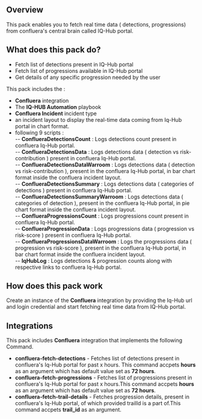 ## Overview

This pack enables you to fetch real time data ( detections, progressions) from confluera's central brain called IQ-Hub portal.

## What does this pack do?

- Fetch list of detections present in IQ-Hub portal
- Fetch list of progressions available in IQ-Hub portal
- Get details of any specific progression needed by the user

This pack includes the :

- **Confluera** integration 
- The **IQ-HUB Automation** playbook
- **Confluera Incident** incident type
- an incident layout to display the real-time data coming from Iq-Hub portal in chart format.
- following 9 scripts :  
-- **ConflueraDetectionsCount** : Logs detections count present in confluera Iq-Hub portal.  
-- **ConflueraDetectionsData** : Logs detections data ( detection vs risk-contribution ) present in confluera Iq-Hub portal.  
-- **ConflueraDetectionsDataWarroom** : Logs detections data ( detection vs risk-contribution ), present in the confluera Iq-Hub portal, in bar chart format inside the confluera incident layout.  
-- **ConflueraDetectionsSummary** : Logs detections data ( categories of detections ) present in confluera Iq-Hub portal.  
-- **ConflueraDetectionsSummaryWarroom** : Logs detections data ( categories of detection ), present in the confluera Iq-Hub portal, in pie chart format inside the confluera incident layout.  
-- **ConflueraProgressionsCount** : Logs progressions count present in confluera Iq-Hub portal.  
-- **ConflueraProgressionData** : Logs progressions data ( progression vs risk-score ) present in confluera Iq-Hub portal.  
-- **ConflueraProgressionsDataWarroom** : Logs the progressions data ( progression vs risk-score ), present in the confluera Iq-Hub portal, in bar chart format inside the confluera incident layout.  
-- **IqHubLog** : Logs detections & progression counts along with respective links to confluera Iq-Hub portal.   

## How does this pack work 

Create an instance of the **Confluera** integration by providing the Iq-Hub url and login credential and start fetching real time data from IQ-Hub portal.  

## Integrations

This pack includes **Confluera** integration that implements the following Command.

- **confluera-fetch-detections** - Fetches list of detections present in confluera's Iq-Hub portal for past x hours. This command accpets **hours** as an argument which has default value set as **72 hours**.
- **confluera-fetch-progressions** - Fetches list of progressions present in confluera's Iq-Hub portal for past x hours.This command accpets **hours** as an argument which has default value set as **72 hours**.
- **confluera-fetch-trail-details** - Fetches progression details, present in confluera's Iq-Hub portal, of which provided trailId is a part of.This command accpets **trail_id** as an argument.
